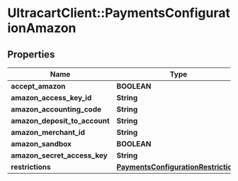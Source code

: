 # UltracartClient::PaymentsConfigurationAmazon

## Properties
Name | Type | Description | Notes
------------ | ------------- | ------------- | -------------
**accept_amazon** | **BOOLEAN** |  | [optional] 
**amazon_access_key_id** | **String** |  | [optional] 
**amazon_accounting_code** | **String** |  | [optional] 
**amazon_deposit_to_account** | **String** |  | [optional] 
**amazon_merchant_id** | **String** |  | [optional] 
**amazon_sandbox** | **BOOLEAN** |  | [optional] 
**amazon_secret_access_key** | **String** |  | [optional] 
**restrictions** | [**PaymentsConfigurationRestrictions**](PaymentsConfigurationRestrictions.md) |  | [optional] 



